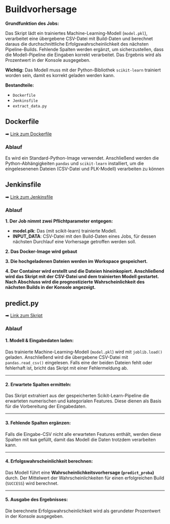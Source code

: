 # Buildvorhersage
**Grundfunktion des Jobs:**   

Das Skript lädt ein trainiertes Machine-Learning-Modell (`model.pkl`), verarbeitet eine übergebene CSV-Datei mit Build-Daten und berechnet daraus die durchschnittliche Erfolgswahrscheinlichkeit des nächsten Pipeline-Builds. Fehlende Spalten werden ergänzt, um sicherzustellen, dass die Modell-Pipeline die Eingaben korrekt verarbeitet. Das Ergebnis wird als Prozentwert in der Konsole ausgegeben.

**Wichtig:** Das Modell muss mit der Python-Bibliothek `scikit-learn` trainiert worden sein, damit es korrekt geladen werden kann.


**Bestandteile:**
- `Dockerfile`
- `Jenkinsfile`
- `extract_data.py`


## Dockerfile
➡ [Link zum Dockerfile](https://github.com/cqNikolaus/JenkinsML/blob/main/prediction/Dockerfile)  
### Ablauf
Es wird ein Standard-Python-Image verwendet. Anschließend werden die Python-Abhängigkeiten `pandas` und `scikit-learn` installiert, um die eingelesenenen Dateien (CSV-Datei und PLK-Modell) verarbeiten zu können

## Jenkinsfile
➡ [Link zum Jenkinsfile](https://github.com/cqNikolaus/JenkinsML/blob/main/prediction/Jenkinsfile) 
### Ablauf
**1. Der Job nimmt zwei Pflichtparameter entgegen:**
- **model.plk**: Das (mit scikit-learn) trainierte Modell.
- **INPUT_DATA**: CSV-Datei mit den Build-Daten eines Jobs, für dessen nächsten Durchlauf eine Vorhersage getroffen werden soll.

**2. Das Docker-Image wird gebaut**

**3. Die hochgeladenen Dateien werden im Workspace gespeichert.**

**4. Der Container wird erstellt und die Dateien hineinkopiert. Anschließend wird das Skript mit der CSV-Datei und dem trainierten Modell gestartet. Nach Abschluss wird die prognostizierte Wahrscheinlichkeit des nächsten Builds in der Konsole angezeigt.**


## predict.py
➡ [Link zum Skript](https://github.com/cqNikolaus/JenkinsML/blob/main/prediction/predict.py)

### Ablauf

#### **1. Modell & Eingabedaten laden:**  
Das trainierte Machine-Learning-Modell (`model.pkl`) wird mit `joblib.load()` geladen. Anschließend wird die übergebene CSV-Datei mit `pandas.read_csv()` eingelesen. Falls eine der beiden Dateien fehlt oder fehlerhaft ist, bricht das Skript mit einer Fehlermeldung ab.  

---  
#### **2. Erwartete Spalten ermitteln:**  
Das Skript extrahiert aus der gespeicherten Scikit-Learn-Pipeline die erwarteten numerischen und kategorialen Features. Diese dienen als Basis für die Vorbereitung der Eingabedaten.  

---  
#### **3. Fehlende Spalten ergänzen:**  
Falls die Eingabe-CSV nicht alle erwarteten Features enthält, werden diese Spalten mit `NaN` gefüllt, damit das Modell die Daten trotzdem verarbeiten kann.  

---  
#### **4. Erfolgswahrscheinlichkeit berechnen:**  
Das Modell führt eine **Wahrscheinlichkeitsvorhersage (`predict_proba`)** durch. Der Mittelwert der Wahrscheinlichkeiten für einen erfolgreichen Build (`SUCCESS`) wird berechnet.  

---  
#### **5. Ausgabe des Ergebnisses:**  
Die berechnete Erfolgswahrscheinlichkeit wird als gerundeter Prozentwert in der Konsole ausgegeben.



